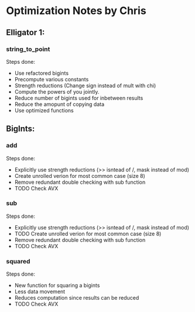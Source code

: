 # Optimization Notes by Chris

## Elligator 1: 
### string_to_point

Steps done:

- Use refactored bigints
- Precompute various constants
- Strength reductions (Change sign instead of mult with chi)
- Compute the powers of you jointly.
- Reduce number of bigints used for inbetween results
- Reduce the amopunt of copying data
- Use optimized functions


## BigInts: 
### add

Steps done:

- Explicitly use strength reductions (>> isntead of /, mask instead of mod)
- Create unrolled verion for most common case (size 8)
- Remove redundant double checking with sub function
- TODO Check AVX
### sub

Steps done:

- Explicitly use strength reductions (>> isntead of /, mask instead of mod)
- TODO Create unrolled verion for most common case (size 8)
- Remove redundant double checking with sub function
- TODO Check AVX

### squared

Steps done:

- New function for squaring a bigints
- Less data movement
- Reduces computation since results can be reduced
- TODO Check AVX
